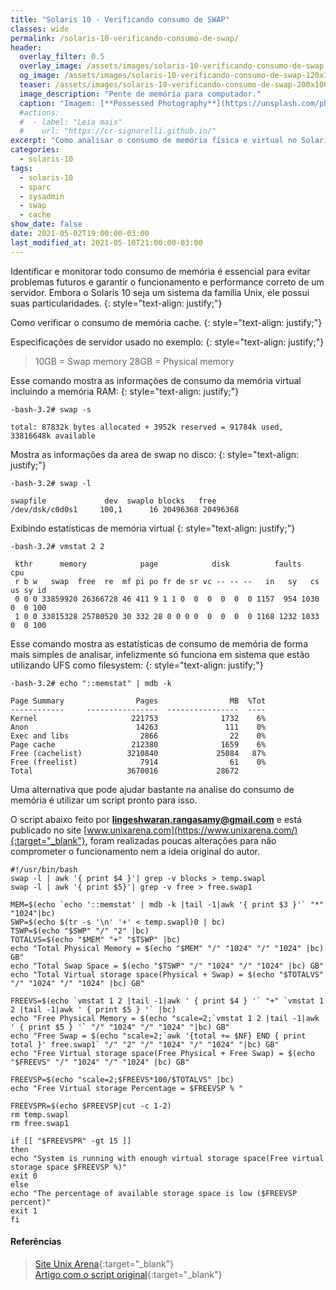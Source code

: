 ```yaml
---
title: "Solaris 10 - Verificando consumo de SWAP"
classes: wide
permalink: /solaris-10-verificando-consumo-de-swap/
header:
  overlay_filter: 0.5
  overlay_image: /assets/images/solaris-10-verificando-consumo-de-swap.avif
  og_image: /assets/images/solaris-10-verificando-consumo-de-swap-120x120.avif
  teaser: /assets/images/solaris-10-verificando-consumo-de-swap-200x100.avif
  image_description: "Pente de memória para computador."
  caption: "Imagem: [**Possessed Photography**](https://unsplash.com/photos/nuc3NFB_6po)"
  #actions:
  #  - label: "Leia mais"
  #    url: "https://cr-signorelli.github.io/"
excerpt: "Como analisar o consumo de memória física e virtual no Solaris 10 utilizando diferentes comandos."
categories:
  - solaris-10
tags:
  - solaris-10
  - sparc
  - sysadmin
  - swap
  - cache
show_date: false
date: 2021-05-02T19:00:00-03:00
last_modified_at: 2021-05-10T21:00:00-03:00
---
```


Identificar e monitorar todo consumo de memória é essencial para evitar problemas futuros e garantir o funcionamento e performance correto de um servidor. Embora o Solaris 10 seja um sistema da família Unix, ele possui suas particularidades.
{: style="text-align: justify;"}

Como verificar o consumo de memória cache.
{: style="text-align: justify;"}

Especificações de servidor usado no exemplo:
{: style="text-align: justify;"}

> 10GB = Swap memory
> 28GB = Physical memory

Esse comando mostra as informações de consumo da memória virtual incluindo a memória RAM:
{: style="text-align: justify;"}

```console
-bash-3.2# swap -s

total: 87832k bytes allocated + 3952k reserved = 91784k used, 33816648k available
```

Mostra as informações da area de swap no disco:
{: style="text-align: justify;"}

```console
-bash-3.2# swap -l

swapfile             dev  swaplo blocks   free
/dev/dsk/c0d0s1     100,1      16 20496368 20496368
```

Exibindo estatísticas de memória virtual
{: style="text-align: justify;"}

```console
-bash-3.2# vmstat 2 2

 kthr      memory            page            disk          faults      cpu
 r b w   swap  free  re  mf pi po fr de sr vc -- -- --   in   sy   cs us sy id
 0 0 0 33859920 26366728 46 411 9 1 1 0  0  0  0  0  0 1157  954 1030  0  0 100
 1 0 0 33815328 25780520 30 332 28 0 0 0 0  0  0  0  0 1168 1232 1033  0  0 100
```

Esse comando mostra as estatísticas de consumo de memória de forma mais simples de analisar, infelizmente só funciona em sistema que estão utilizando UFS como filesystem:
{: style="text-align: justify;"}

```console
-bash-3.2# echo "::memstat" | mdb -k

Page Summary                Pages                MB  %Tot
------------     ----------------  ----------------  ----
Kernel                     221753              1732    6%
Anon                        14263               111    0%
Exec and libs                2866                22    0%
Page cache                 212380              1659    6%
Free (cachelist)          3210840             25084   87%
Free (freelist)              7914                61    0%
Total                     3670016             28672
```

Uma alternativa que pode ajudar bastante na analise do consumo de memória é utilizar um script pronto para isso.

O script abaixo feito por **lingeshwaran.rangasamy@gmail.com** e está publicado no site [www.unixarena.com](https://www.unixarena.com/){:target="_blank"}, foram realizadas poucas alterações para não comprometer o funcionamento nem a ideia original do autor.

```console
#!/usr/bin/bash
swap -l | awk '{ print $4 }'| grep -v blocks > temp.swapl
swap -l | awk '{ print $5}'| grep -v free > free.swap1

MEM=$(echo `echo '::memstat' | mdb -k |tail -1|awk '{ print $3 }'` "*" "1024"|bc)
SWP=$(echo $(tr -s '\n' '+' < temp.swapl)0 | bc)
TSWP=$(echo "$SWP" "/" "2" |bc)
TOTALVS=$(echo "$MEM" "+" "$TSWP" |bc)
echo "Total Physical Memory = $(echo "$MEM" "/" "1024" "/" "1024" |bc) GB"
echo "Total Swap Space = $(echo "$TSWP" "/" "1024" "/" "1024" |bc) GB"
echo "Total Virtual storage space(Physical + Swap) = $(echo "$TOTALVS" "/" "1024" "/" "1024" |bc) GB"

FREEVS=$(echo `vmstat 1 2 |tail -1|awk ' { print $4 } '` "+" `vmstat 1 2 |tail -1|awk ' { print $5 } '` |bc)
echo "Free Physical Memory = $(echo "scale=2;`vmstat 1 2 |tail -1|awk ' { print $5 } '` "/" "1024" "/" "1024" "|bc) GB"
echo "Free Swap = $(echo "scale=2;`awk '{total += $NF} END { print total }' free.swap1` "/" "2" "/" "1024" "/" "1024" "|bc) GB"
echo "Free Virtual storage space(Free Physical + Free Swap) = $(echo "$FREEVS" "/" "1024" "/" "1024" |bc) GB"

FREEVSP=$(echo "scale=2;$FREEVS*100/$TOTALVS" |bc)
echo "Free Virtual storage Percentage = $FREEVSP % "

FREEVSPR=$(echo $FREEVSP|cut -c 1-2)
rm temp.swapl
rm free.swap1

if [[ "$FREEVSPR" -gt 15 ]]
then
echo "System is running with enough virtual storage space(Free virtual storage space $FREEVSP %)"
exit 0
else
echo "The percentage of available storage space is low ($FREEVSP percent)"
exit 1
fi
```

#### Referências

> [Site Unix Arena](https://www.unixarena.com/){:target="_blank"}  
> [Artigo com o script original](https://www.unixarena.com/2013/05/solaris-memory-swap-usage-script-with.html/){:target="_blank"}  
